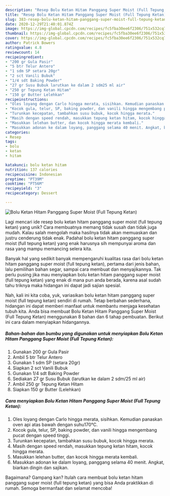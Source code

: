 ```yaml
---
description: "Resep Bolu Ketan Hitam Panggang Super Moist (Full Tepung Ketan) yang Lezat"
title: "Resep Bolu Ketan Hitam Panggang Super Moist (Full Tepung Ketan) yang Lezat"
slug: 383-resep-bolu-ketan-hitam-panggang-super-moist-full-tepung-ketan-yang-lezat
date: 2020-12-29T21:40:01.874Z
image: https://img-global.cpcdn.com/recipes/fc5fba30ee6f2306/751x532cq70/bolu-ketan-hitam-panggang-super-moist-full-tepung-ketan-foto-resep-utama.jpg
thumbnail: https://img-global.cpcdn.com/recipes/fc5fba30ee6f2306/751x532cq70/bolu-ketan-hitam-panggang-super-moist-full-tepung-ketan-foto-resep-utama.jpg
cover: https://img-global.cpcdn.com/recipes/fc5fba30ee6f2306/751x532cq70/bolu-ketan-hitam-panggang-super-moist-full-tepung-ketan-foto-resep-utama.jpg
author: Patrick Bowers
ratingvalue: 4.8
reviewcount: 14
recipeingredient:
- "200 gr Gula Pasir"
- "5 btr Telur Antero"
- "1 sdm SP setara 20gr"
- "2 sct Vanili Bubuk"
- "1/4 sdt Baking Powder"
- "27 gr Susu Bubuk larutkan ke dalam 2 sdm25 ml air"
- "250 gr Tepung Ketan Hitam"
- "150 gr Butter Lelehkan"
recipeinstructions:
- "Oles loyang dengan Carlo hingga merata, sisihkan. Kemudian panaskan oven api atas bawah dengan suhu170°C."
- "Kocok gula, telur, SP, baking powder, dan vanili hingga mengembang pucat dengan speed tinggi."
- "Turunkan kecepatan, tambahkan susu bubuk, kocok hingga merata."
- "Masih dengan speed rendah, masukkan tepung ketan hitam, kocok hingga merata."
- "Masukkan lelehan butter, dan kocok hingga merata kembali."
- "Masukkan adonan ke dalam loyang, panggang selama 40 menit. Angkat, biarkan dingin dan sajikan."
categories:
- Resep
tags:
- bolu
- ketan
- hitam

katakunci: bolu ketan hitam 
nutrition: 137 calories
recipecuisine: Indonesian
preptime: "PT39M"
cooktime: "PT56M"
recipeyield: "3"
recipecategory: Dessert

---
```



![Bolu Ketan Hitam Panggang Super Moist (Full Tepung Ketan)](https://img-global.cpcdn.com/recipes/fc5fba30ee6f2306/751x532cq70/bolu-ketan-hitam-panggang-super-moist-full-tepung-ketan-foto-resep-utama.jpg)

Lagi mencari ide resep bolu ketan hitam panggang super moist (full tepung ketan) yang unik? Cara membuatnya memang tidak susah dan tidak juga mudah. Kalau salah mengolah maka hasilnya tidak akan memuaskan dan justru cenderung tidak enak. Padahal bolu ketan hitam panggang super moist (full tepung ketan) yang enak harusnya sih mempunyai aroma dan rasa yang mampu memancing selera kita.

Banyak hal yang sedikit banyak mempengaruhi kualitas rasa dari bolu ketan hitam panggang super moist (full tepung ketan), pertama dari jenis bahan, lalu pemilihan bahan segar, sampai cara membuat dan menyajikannya. Tak perlu pusing jika mau menyiapkan bolu ketan hitam panggang super moist (full tepung ketan) yang enak di mana pun anda berada, karena asal sudah tahu triknya maka hidangan ini dapat jadi sajian spesial.




Nah, kali ini kita coba, yuk, variasikan bolu ketan hitam panggang super moist (full tepung ketan) sendiri di rumah. Tetap berbahan sederhana, hidangan ini dapat memberi manfaat untuk membantu menjaga kesehatan tubuh kita. Anda bisa membuat Bolu Ketan Hitam Panggang Super Moist (Full Tepung Ketan) menggunakan 8 bahan dan 6 tahap pembuatan. Berikut ini cara dalam menyiapkan hidangannya.

<!--inarticleads1-->

##### Bahan-bahan dan bumbu yang digunakan untuk menyiapkan Bolu Ketan Hitam Panggang Super Moist (Full Tepung Ketan):

1. Gunakan 200 gr Gula Pasir
1. Ambil 5 btr Telur Antero
1. Gunakan 1 sdm SP (setara 20gr)
1. Siapkan 2 sct Vanili Bubuk
1. Gunakan 1/4 sdt Baking Powder
1. Sediakan 27 gr Susu Bubuk (larutkan ke dalam 2 sdm/25 ml air)
1. Ambil 250 gr Tepung Ketan Hitam
1. Siapkan 150 gr Butter (Lelehkan)




<!--inarticleads2-->

##### Cara menyiapkan Bolu Ketan Hitam Panggang Super Moist (Full Tepung Ketan):

1. Oles loyang dengan Carlo hingga merata, sisihkan. Kemudian panaskan oven api atas bawah dengan suhu170°C.
1. Kocok gula, telur, SP, baking powder, dan vanili hingga mengembang pucat dengan speed tinggi.
1. Turunkan kecepatan, tambahkan susu bubuk, kocok hingga merata.
1. Masih dengan speed rendah, masukkan tepung ketan hitam, kocok hingga merata.
1. Masukkan lelehan butter, dan kocok hingga merata kembali.
1. Masukkan adonan ke dalam loyang, panggang selama 40 menit. Angkat, biarkan dingin dan sajikan.




Bagaimana? Gampang kan? Itulah cara membuat bolu ketan hitam panggang super moist (full tepung ketan) yang bisa Anda praktikkan di rumah. Semoga bermanfaat dan selamat mencoba!
